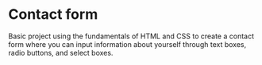 # Contact form
Basic project using the fundamentals of HTML and CSS to create a contact form where you can input information about yourself through text boxes, radio buttons, and select boxes.
